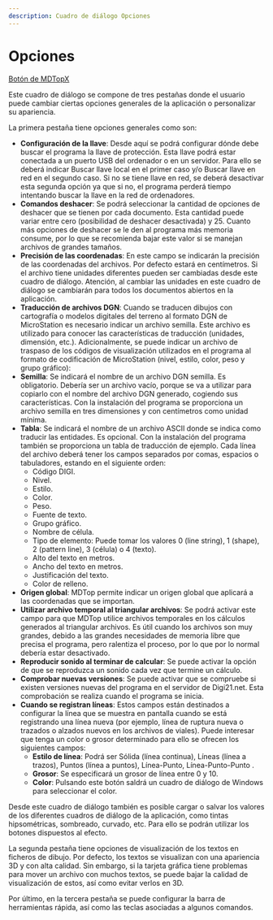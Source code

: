 ```yaml
---
description: Cuadro de diálogo Opciones
---
```


# Opciones

[Botón de MDTopX](../introduccion/boton-de-mdtopx.md)

Este cuadro de diálogo se compone de tres pestañas donde el usuario puede cambiar ciertas opciones generales de la aplicación o personalizar su apariencia.

La primera pestaña tiene opciones generales como son:

* **Configuración de la llave**: Desde aquí se podrá configurar dónde debe buscar el programa la llave de protección. Esta llave podrá estar conectada a un puerto USB del ordenador o en un servidor. Para ello se deberá indicar Buscar llave local en el primer caso y/o Buscar llave en red en el segundo caso. Si no se tiene llave en red, se deberá desactivar esta segunda opción ya que si no, el programa perderá tiempo intentando buscar la llave en la red de ordenadores.
* **Comandos deshacer**: Se podrá seleccionar la cantidad de opciones de deshacer que se tienen por cada documento. Esta cantidad puede variar entre cero \(posibilidad de deshacer desactivada\) y 25. Cuanto más opciones de deshacer se le den al programa más memoria consume, por lo que se recomienda bajar este valor si se manejan archivos de grandes tamaños.
* **Precisión de las coordenadas**: En este campo se indicarán la precisión de las coordenadas del archivos. Por defecto estará en centímetros. Si el archivo tiene unidades diferentes pueden ser cambiadas desde este cuadro de diálogo. Atención, al cambiar las unidades en este cuadro de diálogo se cambiarán para todos los documentos abiertos en la aplicación.
* **Traducción de archivos DGN**: Cuando se traducen dibujos con cartografía o modelos digitales del terreno al formato DGN de MicroStation es necesario indicar un archivo semilla. Este archivo es utilizado para conocer las características de traducción \(unidades, dimensión, etc.\). Adicionalmente, se puede indicar un archivo de traspaso de los códigos de visualización utilizados en el programa al formato de codificación de MicroStation \(nivel, estilo, color, peso y grupo gráfico\):
* **Semilla**: Se indicará el nombre de un archivo DGN semilla. Es obligatorio. Debería ser un archivo vacío, porque se va a utilizar para copiarlo con el nombre del archivo DGN generado, cogiendo sus características. Con la instalación del programa se proporciona un archivo semilla en tres dimensiones y con centímetros como unidad mínima.
* **Tabla**: Se indicará el nombre de un archivo ASCII donde se indica como traducir las entidades. Es opcional. Con la instalación del programa también se proporciona un tabla de traducción de ejemplo. Cada línea del archivo deberá tener los campos separados por comas, espacios o tabuladores, estando en el siguiente orden:
  * Código DIGI.
  * Nivel.
  * Estilo.
  * Color.
  * Peso.
  * Fuente de texto.
  * Grupo gráfico.
  * Nombre de célula.
  * Tipo de elemento: Puede tomar los valores 0 \(line string\), 1 \(shape\), 2 \(pattern line\), 3 \(célula\) o 4 \(texto\).
  * Alto del texto en metros.
  * Ancho del texto en metros.
  * Justificación del texto.
  * Color de relleno.
* **Origen global**: MDTop permite indicar un origen global que aplicará a las coordenadas que se importan.
* **Utilizar archivo temporal al triangular archivos**: Se podrá activar este campo para que MDTop utilice archivos temporales en los cálculos generados al triangular archivos. Es útil cuando los archivos son muy grandes, debido a las grandes necesidades de memoria libre que precisa el programa, pero ralentiza el proceso, por lo que por lo normal debería estar desactivado.
* **Reproducir sonido al terminar de calcular**: Se puede activar la opción de que se reproduzca un sonido cada vez que termine un cálculo.
* **Comprobar nuevas versiones**: Se puede activar que se compruebe si existen versiones nuevas del programa en el servidor de Digi21.net. Esta comprobación se realiza cuando el programa se inicia.
* **Cuando se registran líneas**: Estos campos están destinados a configurar la línea que se muestra en pantalla cuando se está registrando una línea nueva \(por ejemplo, línea de ruptura nueva o trazados o alzados nuevos en los archivos de viales\). Puede interesar que tenga un color o grosor determinado para ello se ofrecen los siguientes campos:
  * **Estilo de línea**: Podrá ser Sólida \(línea continua\), Líneas \(línea a trazos\), Puntos \(línea a puntos\), Línea-Punto, Línea-Punto-Punto .
  * **Grosor**: Se especificará un grosor de línea entre 0 y 10.
  * **Color**: Pulsando este botón saldrá un cuadro de diálogo de Windows para seleccionar el color.

Desde este cuadro de diálogo también es posible cargar o salvar los valores de los diferentes cuadros de diálogo de la aplicación, como tintas hipsométricas, sombreado, curvado, etc. Para ello se podrán utilizar los botones dispuestos al efecto.

La segunda pestaña tiene opciones de visualización de los textos en ficheros de dibujo. Por defecto, los textos se visualizan con una apariencia 3D y con alta calidad. Sin embargo, si la tarjeta gráfica tiene problemas para mover un archivo con muchos textos, se puede bajar la calidad de visualización de estos, así como evitar verlos en 3D.

Por último, en la tercera pestaña se puede configurar la barra de herramientas rápida, así como las teclas asociadas a algunos comandos.

